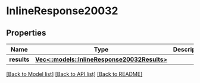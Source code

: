 # InlineResponse20032

## Properties

Name | Type | Description | Notes
------------ | ------------- | ------------- | -------------
**results** | [**Vec<::models::InlineResponse20032Results>**](inline_response_200_32_results.md) |  | 

[[Back to Model list]](../README.md#documentation-for-models) [[Back to API list]](../README.md#documentation-for-api-endpoints) [[Back to README]](../README.md)


